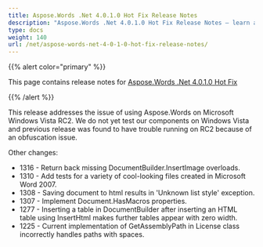 ```yaml
---
title: Aspose.Words .Net 4.0.1.0 Hot Fix Release Notes
description: "Aspose.Words .Net 4.0.1.0 Hot Fix Release Notes – learn about the latest updates and fixes."
type: docs
weight: 140
url: /net/aspose-words-net-4-0-1-0-hot-fix-release-notes/
---
```


{{% alert color="primary" %}} 

This page contains release notes for [Aspose.Words .Net 4.0.1.0 Hot Fix](http://www.aspose.com/downloads/words/net/new-releases/aspose.words-.net-4.0.1.0-hot-fix/)

{{% /alert %}} 

This release addresses the issue of using Aspose.Words on Microsoft Windows Vista RC2. We do not yet test our components on Windows Vista and previous release was found to have trouble running on RC2 because of an obfuscation issue.

Other changes:

- 1316 - Return back missing DocumentBuilder.InsertImage overloads.
- 1310 - Add tests for a variety of cool-looking files created in Microsoft Word 2007.
- 1308 - Saving document to html results in 'Unknown list style' exception.
- 1307 - Implement Document.HasMacros properties.
- 1277 - Inserting a table in DocumentBuilder after inserting an HTML table using InsertHtml makes further tables appear with zero width.
- 1225 - Current implementation of GetAssemblyPath in License class incorrectly handles paths with spaces.



